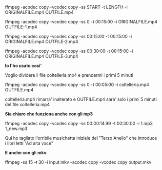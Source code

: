 ffmpeg -acodec copy -vcodec copy -ss START -t LENGTH -i ORIGINALFILE.mp4 OUTFILE.mp4

ffmpeg -acodec copy -vcodec copy -ss 0 -t 00:15:00 -i ORIGINALFILE.mp4 OUTFILE-1.mp4

ffmpeg -acodec copy -vcodec copy -ss 00:15:00 -t 00:15:00 -i ORIGINALFILE.mp4 OUTFILE-2.mp4

ffmpeg -acodec copy -vcodec copy -ss 00:30:00 -t 00:15:00 -i ORIGINALFILE.mp4 OUTFILE-3.mp4

**Io l'ho usato cosi'**

Voglio dividere il file coltelleria.mp4 e prendermi i primi 5 minuti

ffmpeg -acodec copy -vcodec copy -ss 0 -t 00:05:00 -i coltelleria.mp4 OUTFILE.mp4

coltelleria.mp4 rimarra' inalterato e OUTFILE.mp4 sara' solo i primi 5 minuti del file coltelleria.mp4

**Sia chiaro che funziona anche con gli mp3**

ffmpeg -acodec copy -vcodec copy -ss 00:00:14.99 -t 00:30:00 -i 1.mp3 1_new.mp3

Qui ho tagliato l'orribile musichetta iniziale del "Terzo Anello" che introduce i libri letti "Ad alta voce"

**E anche con gli mkv**

ffmpeg -ss 15 -t 30 -i input.mkv -acodec copy -vcodec copy output.mkv

